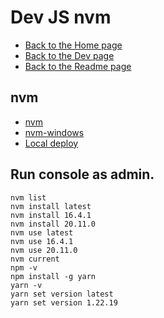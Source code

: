 # Dev JS nvm

- [Back to the Home page](../../README.md)
- [Back to the Dev page](../README.md)
- [Back to the Readme page](README.md)

## nvm
- [nvm](https://github.com/nvm-sh/nvm)
- [nvm-windows](https://github.com/coreybutler/nvm-windows)
- [Local deploy](http://localhost:3000)

## Run console as admin.
```
nvm list
nvm install latest
nvm install 16.4.1
nvm install 20.11.0
nvm use latest
nvm use 16.4.1
nvm use 20.11.0
nvm current
npm -v
npm install -g yarn
yarn -v
yarn set version latest
yarn set version 1.22.19
```
